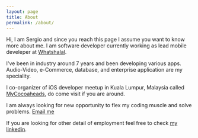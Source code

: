 ```yaml
---
layout: page
title: About
permalink: /about/
---
```


Hi, I am Sergio and since you reach this page I assume you want to know more about me. I am software developer currently working as lead mobile develeper at [Whatshalal](https://whatshalal.com). 

I've been in industry around 7 years and been developing various apps. Audio-Video, e-Commerce, database, and enterprise application are my speciality. 

I co-organizer of iOS developer meetup in Kuala Lumpur, Malaysia called [MyCocoaheads](https://www.facebook.com/groups/mycocoaheads/), do come visit if you are around.

I am always looking for new opportunity to flex my coding muscle and solve problems. [Email me](mailto:sergioutama@gmail.com)

If you are looking for other detail of employment feel free to check [my linkedin](https://my.linkedin.com/in/sergioutama).


